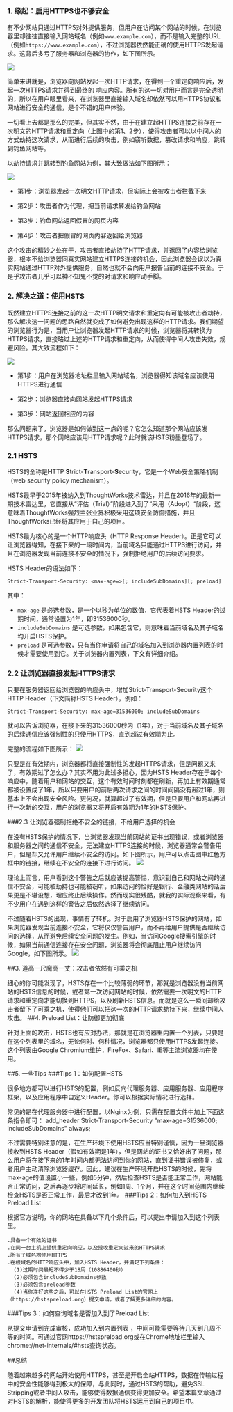 ### 1. 缘起：启用HTTPS也不够安全

有不少网站只通过HTTPS对外提供服务，但用户在访问某个网站的时候，在浏览器里却往往直接输入网站域名（例如`www.example.com`），而不是输入完整的URL（例如`https://www.example.com`），不过浏览器依然能正确的使用HTTPS发起请求。这背后多亏了服务器和浏览器的协作，如下图所示。

![](/assets/hsts1.png)

简单来讲就是，浏览器向网站发起一次HTTP请求，在得到一个重定向响应后，发起一次HTTPS请求并得到最终的
响应内容。所有的这一切对用户而言是完全透明的，所以在用户眼里看来，在浏览器里直接输入域名却依然可以用HTTPS协议和网站进行安全的通信，是个不错的用户体验。

一切看上去都是那么的完美，但其实不然，由于在建立起HTTPS连接之前存在一次明文的HTTP请求和重定向（上图中的第1、2步），使得攻击者可以以中间人的方式劫持这次请求，从而进行后续的攻击，例如窃听数据，篡改请求和响应，跳转到钓鱼网站等。

以劫持请求并跳转到钓鱼网站为例，其大致做法如下图所示：

![](/assets/hsts2.png)

* 第1步：浏览器发起一次明文HTTP请求，但实际上会被攻击者拦截下来

* 第2步：攻击者作为代理，把当前请求转发给钓鱼网站
* 第3步：钓鱼网站返回假冒的网页内容
* 第4步：攻击者把假冒的网页内容返回给浏览器

这个攻击的精妙之处在于，攻击者直接劫持了HTTP请求，并返回了内容给浏览器，根本不给浏览器同真实网站建立HTTPS连接的机会，因此浏览器会误以为真实网站通过HTTP对外提供服务，自然也就不会向用户报告当前的连接不安全。于是乎攻击者几乎可以神不知鬼不觉的对请求和响应动手脚。



### 2. 解决之道：使用HSTS

既然建立HTTPS连接之前的这一次HTTP明文请求和重定向有可能被攻击者劫持，那么解决这一问题的思路自然就变成了如何避免出现这样的HTTP请求。我们期望的浏览器行为是，当用户让浏览器发起HTTP请求的时候，浏览器将其转换为HTTPS请求，直接略过上述的HTTP请求和重定向，从而使得中间人攻击失效，规避风险。其大致流程如下：

![](/assets/hsts3.png)

* 第1步：用户在浏览器地址栏里输入网站域名，浏览器得知该域名应该使用HTTPS进行通信

* 第2步：浏览器直接向网站发起HTTPS请求
* 第3步：网站返回相应的内容

那么问题来了，浏览器是如何做到这一点的呢？它怎么知道那个网站应该发HTTPS请求，那个网站应该用HTTP请求呢？此时就该HSTS粉墨登场了。



### 2.1 HSTS

HSTS的全称是**H**TTP **S**trict-**T**ransport-**S**ecurity，它是一个Web安全策略机制（web security policy mechanism）。

HSTS最早于2015年被纳入到ThoughtWorks技术雷达，并且在2016年的最新一期技术雷达里，它直接从“评估（Trial）”阶段进入到了“采用（Adopt）“阶段，这意味着ThoughtWorks强烈主张业界积极采用这项安全防御措施，并且ThoughtWorks已经将其应用于自己的项目。

HSTS最为核心的是一个HTTP响应头（HTTP Response Header）。正是它可以让浏览器得知，在接下来的一段时间内，当前域名只能通过HTTPS进行访问，并且在浏览器发现当前连接不安全的情况下，强制拒绝用户的后续访问要求。

HSTS Header的语法如下：

`Strict-Transport-Security: <max-age=>[; includeSubDomains][; preload]`

其中：

* `max-age`
  是必选参数，是一个以秒为单位的数值，它代表着HSTS Header的过期时间，通常设置为1年，即31536000秒。
* `includeSubDomains`
  是可选参数，如果包含它，则意味着当前域名及其子域名均开启HSTS保护。
* `preload`
  是可选参数，只有当你申请将自己的域名加入到浏览器内置列表的时候才需要使用到它。关于浏览器内置列表，下文有详细介绍。

### 2.2 让浏览器直接发起HTTPS请求

只要在服务器返回给浏览器的响应头中，增加Strict-Transport-Security这个HTTP Header（下文简称HSTS Header），例如：

`Strict-Transport-Security: max-age=31536000; includeSubDomains
`

就可以告诉浏览器，在接下来的31536000秒内（1年），对于当前域名及其子域名的后续通信应该强制性的只使用HTTPS，直到超过有效期为止。

完整的流程如下图所示：
![](/assets/hsts4.png)

只要是在有效期内，浏览器都将直接强制性的发起HTTPS请求，但是问题又来了，有效期过了怎么办？其实不用为此过多担心，因为HSTS Header存在于每个响应中，随着用户和网站的交互，这个有效时间时刻都在刷新，再加上有效期通常都被设置成了1年，所以只要用户的前后两次请求之间的时间间隔没有超过1年，则基本上不会出现安全风险。更何况，就算超过了有效期，但是只要用户和网站再进行一次新的交互，用户的浏览器又将开启有效期为1年的HSTS保护。


###2.3 让浏览器强制拒绝不安全的链接，不给用户选择的机会

在没有HSTS保护的情况下，当浏览器发现当前网站的证书出现错误，或者浏览器和服务器之间的通信不安全，无法建立HTTPS连接的时候，浏览器通常会警告用户，但是却又允许用户继续不安全的访问。如下图所示，用户可以点击图中红色方框中的链接，继续在不安全的连接下进行访问。
![](/assets/hsts5.png)

理论上而言，用户看到这个警告之后就应该提高警惕，意识到自己和网站之间的通信不安全，可能被劫持也可能被窃听，如果访问的恰好是银行、金融类网站的话后果更是不堪设想，理应终止后续操作。然而现实很残酷，就我的实际观察来看，有不少用户在遇到这样的警告之后依然选择了继续访问。

不过随着HSTS的出现，事情有了转机。对于启用了浏览器HSTS保护的网站，如果浏览器发现当前连接不安全，它将仅仅警告用户，而不再给用户提供是否继续访问的选择，从而避免后续安全问题的发生。例如，当访问Google搜索引擎的时候，如果当前通信连接存在安全问题，浏览器将会彻底阻止用户继续访问Google，如下图所示。
![](/assets/hsts6.png)

##3. 道高一尺魔高一丈：攻击者依然有可乘之机

细心的你可能发现了，HSTS存在一个比较薄弱的环节，那就是浏览器没有当前网站的HSTS信息的时候，或者第一次访问网站的时候，依然需要一次明文的HTTP请求和重定向才能切换到HTTPS，以及刷新HSTS信息。而就是这么一瞬间却给攻击者留下了可乘之机，使得他们可以把这一次的HTTP请求劫持下来，继续中间人攻击。
##4. Preload List：让防御更加彻底

针对上面的攻击，HSTS也有应对办法，那就是在浏览器里内置一个列表，只要是在这个列表里的域名，无论何时、何种情况，浏览器都只使用HTTPS发起连接。这个列表由Google Chromium维护，FireFox、Safari、IE等主流浏览器均在使用。

##5. 一些Tips
###Tips 1：如何配置HSTS

很多地方都可以进行HSTS的配置，例如反向代理服务器、应用服务器、应用程序框架，以及应用程序中自定义Header。你可以根据实际情况进行选择。

常见的是在代理服务器中进行配置，以Nginx为例，只需在配置文件中加上下面这条指令即可：
add_header Strict-Transport-Security "max-age=31536000; includeSubDomains" always;

不过需要特别注意的是，在生产环境下使用HSTS应当特别谨慎，因为一旦浏览器接收到HSTS Header（假如有效期是1年），但是网站的证书又恰好出了问题，那么用户将在接下来的1年时间内都无法访问到你的网站，直到证书错误被修复，或者用户主动清除浏览器缓存。因此，建议在生产环境开启HSTS的时候，先将max-age的值设置小一些，例如5分钟，然后检查HSTS是否能正常工作，网站能否正常访问，之后再逐步将时间延长，例如1周、1个月，并在这个时间范围内继续检查HSTS是否正常工作，最后才改到1年。
###Tips 2：如何加入到HSTS Preload List

根据官方说明，你的网站在具备以下几个条件后，可以提出申请加入到这个列表里。

    .具备一个有效的证书
    .在同一台主机上提供重定向响应，以及接收重定向过来的HTTPS请求
    .所有子域名均使用HTTPS
    .在根域名的HTTP响应头中，加入HSTS Header，并满足下列条件：
      (1)过期时间最短不得少于18周（10886400秒）
      (2)必须包含includeSubDomains参数
      (3)必须包含preload参数
      (4)当你准好这些之后，可以在HSTS Preload List的官网上（https://hstspreload.org）提交申请，或者了解更多详细的内容。

###Tips 3：如何查询域名是否加入到了Preload List

从提交申请到完成审核，成功加入到内置列表 ，中间可能需要等待几天到几周不等的时间。可通过官网https://hstspreload.org或在Chrome地址栏里输入chrome://net-internals/#hsts查询状态。

##总结

随着越来越多的网站开始使用HTTPS，甚至是开启全站HTTPS，数据在传输过程中的安全性能够得到极大的保障，与此同时，通过HSTS的帮助，避免SSL Stripping或者中间人攻击，能够使得数据通信变得更加安全。希望本篇文章通过对HSTS的解析，能使得更多的开发团队将HSTS运用到自己的项目中。